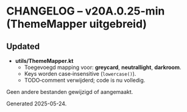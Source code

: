 # CHANGELOG – v20A.0.25-min (ThemeMapper uitgebreid)

## Updated
* **utils/ThemeMapper.kt**
  * Toegevoegd mapping voor: **greycard**, **neutrallight**, **darkroom**.
  * Keys worden case‑insensitive (`lowercase()`).
  * TODO‑comment verwijderd; code is nu volledig.

Geen andere bestanden gewijzigd of aangemaakt.

Generated 2025-05-24.
